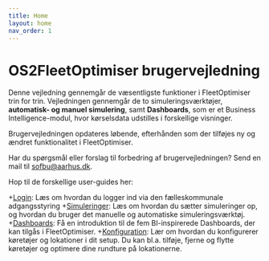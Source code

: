 ```yaml
---
title: Home
layout: home
nav_order: 1
---
```


# OS2FleetOptimiser brugervejledning
Denne vejledning gennemgår de væsentligste funktioner i FleetOptimiser trin for trin. Vejledningen gennemgår de to simuleringsværktøjer, **automatisk- og manuel simulering**, samt **Dashboards**, som er et Business Intelligence-modul, hvor kørselsdata udstilles i forskellige visninger. 

Brugervejledningen opdateres løbende, efterhånden som der tilføjes ny og ændret funktionalitet i FleetOptimiser.

Har du spørgsmål eller forslag til forbedring af brugervejledningen? Send en mail til <a href="mailto:sofbu&amp;#64;aarhus.dk">sofbu&#64;aarhus.dk</a>.

Hop til de forskellige user-guides her:

+[Login](https://os2fleetoptimiser.github.io/os2fleetoptimiser-user-guide/Login.html): Læs om hvordan du logger ind via den fælleskommunale adgangsstyring
+[Simuleringer](https://os2fleetoptimiser.github.io/os2fleetoptimiser-user-guide/simuleringer/simuleringer.html): Læs om hvordan du sætter simuleringer op, og hvordan du bruger det manuelle og automatiske simuleringsværktøj.
+[Dashboards](https://os2fleetoptimiser.github.io/os2fleetoptimiser-user-guide/Dashboards.html): Få en introduktion til de fem BI-inspirerede Dashboards, der kan tilgås i FleetOptimiser.
+[Konfiguration](https://os2fleetoptimiser.github.io/os2fleetoptimiser-user-guide/konfiguration/konfiguration.html): Lær om hvordan du konfigurerer køretøjer og lokationer i dit setup. Du kan bl.a. tilføje, fjerne og flytte køretøjer og optimere dine rundture på lokationerne.

